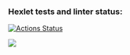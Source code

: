 ### Hexlet tests and linter status:
[![Actions Status](https://github.com/yurynefedov/frontend-project-44/workflows/hexlet-check/badge.svg)](https://github.com/yurynefedov/frontend-project-44/actions)

<a href="https://codeclimate.com/github/yurynefedov/frontend-project-44/maintainability"><img src="https://api.codeclimate.com/v1/badges/ed7ca7f084425c691b29/maintainability" /></a>